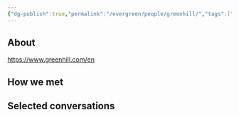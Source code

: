 ```yaml
---
{"dg-publish":true,"permalink":"/evergreen/people/greenhill/","tags":["company"]}
---
```


## About
https://www.greenhill.com/en

## How we met


## Selected conversations
